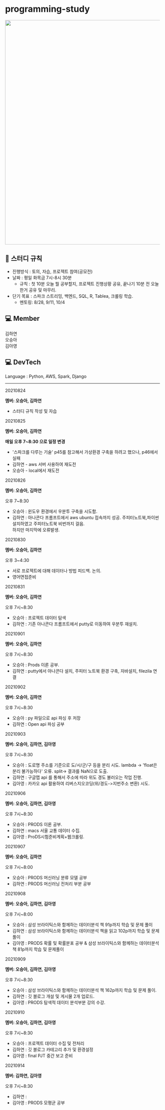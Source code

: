 # programming-study


<img src = "https://user-images.githubusercontent.com/85288036/130604621-0db0f675-fef3-4ac4-94ab-f93f20444354.png" width =730/>



## 📖 스터디 규칙 
- 진행방식 : 토의, 자습, 프로젝트 참여(공모전)
- 날짜 : 평일 화목금 7시-8시 30분
  - 규칙 : 첫 10분 오늘 뭘 공부할지, 프로젝트 진행상황 공유, 끝나기 10분 전 오늘 한거 공유 및 마무리.
- 단기 목표 : 스파크 스트리밍, 백엔드, SQL, R, Tablea, 크롤링 학습.
  - 멘토링: 8/28, 9/11, 10/4


  
## 💻 Member
김하연     
오승아  
김아영    
    
    


## 💻 DevTech  
Language : Python, AWS, Spark, Django    
     
        
    


------------------------
20210824

**멤버: 오승아, 김하연**

- 스터디 규칙 작성 및 자습
   
   
   
20210825

**멤버: 오승아, 김하연**

**매일 오후 7~8:30 으로 일정 변경**

- '스파크를 다루는 기술' p45를 참고해서 가상환경 구축을 하려고 했으나, p46에서 실패
- 김하연 - aws 서버 사용하여 재도전
- 오승아 - local에서 재도전


20210826

**멤버: 오승아, 김하연**

오후 7~8:30

- 오승아 : 윈도우 환경에서 우분투 구축을 시도함.
- 김하연 : 아나콘다 프롬프트에서 aws ubuntu 접속까지 성공. 주피터노트북,파이썬 설치하였고 주피터노트북 비번까지 걸음.      
하지만 마지막에 오류발생.

20210830

**멤버: 오승아, 김하연**

오후 3~4:30

- 서로 프로젝트에 대해 데이터나 방법 피드백. 논의.
- 영어면접준비

20210831

**멤버: 오승아, 김하연**

오후 7시~8:30

- 오승아 : 프로젝트 데이터 탐색
- 김하연 : 기존 아나콘다 프롬프트에서 putty로 이동하여 우분투 재설치.


20210901

**멤버: 오승아, 김하연**

오후 7시~8:30

- 오승아 : Prods 이론 공부.
- 김하연 : putty에서 아나콘다 설치, 주피터 노트북 환경 구축, 자바설치, filezila 연결 

20210902

**멤버: 오승아, 김하연**

오후 7시~8:30

- 오승아 : py 파일으로 api 파싱 후 저장
- 김하연 : Open api 파싱 공부



20210903

**멤버: 오승아, 김하연, 김아영**

오후 7시~8:30
- 오승아 : 도로명 주소를 기준으로 도/시/군/구 등을 분리 시도. lambda -> 'float은 분리 불가능하다' 오류. split-> 결과를 NaN으로 도출.
- 김하연 : 구글맵 api 를 통해서 주소에 따라 위도 경도 불러오는 작업 진행.
- 김아영 : 카카오 api 활용하여 리버스지오코딩(위/경도->지번주소 변환) 시도.



20210906

**멤버: 오승아, 김하연, 김아영**

오후 7시~8:30
- 오승아 : PRODS 이론 공부.
- 김하연 : macs 서울 교통 데이터 수집. 
- 김아영 : ProDS시험준비계획+웹크롤링.


20210907

**멤버: 오승아, 김하연**

오후 7시~8:00
- 오승아 : PRODS 머신러닝 분류 모델 공부 
- 김하연 : PRODS 머신러닝 전처리 부분 공부

20210908

**멤버: 오승아, 김하연, 김아영**

오후 7시~8:00
- 오승아 : 삼성 브라이틱스와 함께하는 데이터분석 책 91p까지 학습 및 문제 풀이
- 김하연 : 삼성 브라이틱스와 함께하는 데이터분석 책을 읽고 102p까지 학습 및 문제풀이
- 김아영 : PRODS 확률 및 확률분포 공부 & 삼성 브라이틱스와 함께하는 데이터분석 책 81p까지 학습 및 문제풀이


20210909

**멤버: 오승아, 김하연, 김아영**

오후 7시~8:30
- 오승아 : 삼성 브라이틱스와 함께하는 데이터분석 책 162p까지 학습 및 문제 풀이.
- 김하연 : 깃 블로그 개설 및 게시물 2개 업로드.
- 김아영 : PRODS 탐색적 데이터 분석부분 강의 수강.


20210910

**멤버: 오승아, 김하연, 김아영**

오후 7시~8:30
- 오승아 : 프로젝트 데이터 수집 및 전처리
- 김하연 : 깃 블로그 카테고리 추가 및 환경설정
- 김아영 : final PJT 중간 보고 준비


20210914

**멤버: 김하연, 김아영**

오후 7시~8:30
- 김하연 : 
- 김아영 : PRODS 모평균 공부
